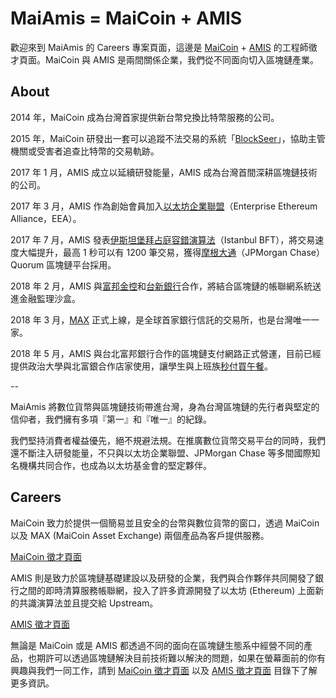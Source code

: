 # MaiAmis = MaiCoin + AMIS 

歡迎來到 MaiAmis 的 Careers 專案頁面，這邊是 [MaiCoin](https://www.maicoin.com/) + [AMIS](https://am.is/) 的工程師徵才頁面。MaiCoin 與 AMIS 是兩間關係企業，我們從不同面向切入區塊鏈產業。

## About

2014 年，MaiCoin 成為台灣首家提供新台幣兌換比特幣服務的公司。

2015 年，MaiCoin 研發出一套可以追蹤不法交易的系統「[BlockSeer](https://www.blockseer.com/)」，協助主管機關或受害者追查比特幣的交易軌跡。

2017 年 1 月，AMIS 成立以延續研發能量，AMIS 成為台灣首間深耕區塊鏈技術的公司。

2017 年 3 月，AMIS 作為創始會員加入[以太坊企業聯盟](https://entethalliance.org/members-2/)（Enterprise Ethereum Alliance，EEA）。

2017 年 7 月，AMIS 發表[伊斯坦堡拜占庭容錯演算法](https://www.ithome.com.tw/news/115341)（Istanbul BFT），將交易速度大幅提升，最高 1 秒可以有 1200 筆交易，獲得[摩根大通](https://www.jpmorganchase.com/)（JPMorgan Chase）Quorum 區塊鏈平台採用。

2018 年 2 月，AMIS 與[富邦金控](https://www.fubon.com/)和[台新銀行](https://www.taishinbank.com.tw/)合作，將結合區塊鏈的帳聯網系統送進金融監理沙盒。

2018 年 3 月，[MAX](http://max.maicoin.com/) 正式上線，是全球首家銀行信託的交易所，也是台灣唯一一家。

2018 年 5 月，AMIS 與台北富邦銀行合作的區塊鏈支付網路正式營運，目前已經提供政治大學與北富銀合作店家使用，讓學生與上班族[秒付買午餐](https://udn.com/news/story/7239/3139655)。

--

MaiAmis 將數位貨幣與區塊鏈技術帶進台灣，身為台灣區塊鏈的先行者與堅定的信仰者，我們擁有多項『第一』和『唯一』的紀錄。

我們堅持消費者權益優先，絕不規避法規。在推廣數位貨幣交易平台的同時，我們還不斷注入研發能量，不只與以太坊企業聯盟、JPMorgan Chase 等多間國際知名機構共同合作，也成為以太坊基金會的堅定夥伴。

## Careers

MaiCoin 致力於提供一個簡易並且安全的台幣與數位貨幣的窗口，透過 MaiCoin 以及 MAX (MaiCoin Asset Exchange) 兩個產品為客戶提供服務。

[MaiCoin 徵才頁面](MaiCoin)

AMIS 則是致力於區塊鏈基礎建設以及研發的企業，我們與合作夥伴共同開發了銀行之間的即時清算服務帳聯網，投入了許多資源開發了以太坊 (Ethereum) 上面新的共識演算法並且提交給 Upstream。

[AMIS 徵才頁面](AMIS)

無論是 MaiCoin 或是 AMIS 都透過不同的面向在區塊鏈生態系中經營不同的產品，也期許可以透過區塊鏈解決目前技術難以解決的問題，如果在螢幕面前的你有興趣與我們一同工作，請到 [MaiCoin 徵才頁面](MaiCoin) 以及 [AMIS 徵才頁面](AMIS) 目錄下了解更多資訊。
